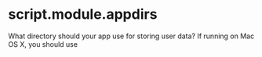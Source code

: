 # script.module.appdirs
What directory should your app use for storing user data? If running on Mac OS X, you should use

